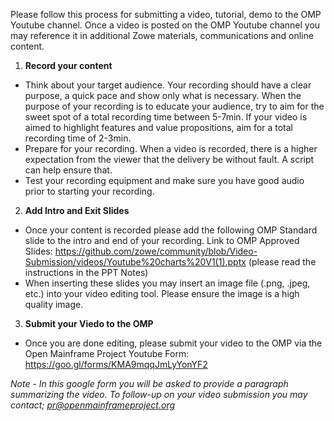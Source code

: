 Please follow this process for submitting a video, tutorial, demo to the OMP Youtube channel. Once a video is posted on the OMP Youtube channel you may reference it in additional Zowe materials, communications and online content.

1. **Record your content**

- Think about your target audience. Your recording should have a clear purpose, a quick pace and show only what is necessary. When the purpose of your recording is to educate your audience, try to aim for the sweet spot of a total recording time between 5-7min. If your video is aimed to highlight features and value propositions, aim for a total recording time of 2-3min.
- Prepare for your recording. When a video is recorded, there is a higher expectation from the viewer that the delivery be without fault. A script can help ensure that.
- Test your recording equipment and make sure you have good audio prior to starting your recording.

2. **Add Intro and Exit Slides**

- Once your content is recorded please add the following OMP Standard slide to the intro and end of your recording.
Link to OMP Approved Slides: https://github.com/zowe/community/blob/Video-Submission/videos/Youtube%20charts%20V1(1).pptx
(please read the instructions in the PPT Notes)
- When inserting these slides you may insert an image file (.png, .jpeg, etc.) into your video editing tool. Please ensure the image is a high quality image.

3. **Submit your Viedo to the OMP**
- Once you are done editing, please submit your video to the OMP via the Open Mainframe Project Youtube Form: https://goo.gl/forms/KMA9mqqJmLyYonYF2

*Note - In this google form you will be asked to provide a paragraph summarizing the video. To follow-up on your video submission you may contact; pr@openmainframeproject.org* 
